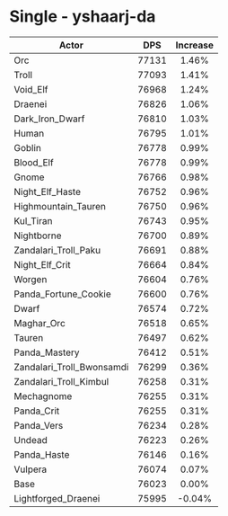 # Single - yshaarj-da
| Actor | DPS | Increase |
|---|:---:|:---:|
|Orc|77131|1.46%|
|Troll|77093|1.41%|
|Void_Elf|76968|1.24%|
|Draenei|76826|1.06%|
|Dark_Iron_Dwarf|76810|1.03%|
|Human|76795|1.01%|
|Goblin|76778|0.99%|
|Blood_Elf|76778|0.99%|
|Gnome|76766|0.98%|
|Night_Elf_Haste|76752|0.96%|
|Highmountain_Tauren|76750|0.96%|
|Kul_Tiran|76743|0.95%|
|Nightborne|76700|0.89%|
|Zandalari_Troll_Paku|76691|0.88%|
|Night_Elf_Crit|76664|0.84%|
|Worgen|76604|0.76%|
|Panda_Fortune_Cookie|76600|0.76%|
|Dwarf|76574|0.72%|
|Maghar_Orc|76518|0.65%|
|Tauren|76497|0.62%|
|Panda_Mastery|76412|0.51%|
|Zandalari_Troll_Bwonsamdi|76299|0.36%|
|Zandalari_Troll_Kimbul|76258|0.31%|
|Mechagnome|76255|0.31%|
|Panda_Crit|76255|0.31%|
|Panda_Vers|76234|0.28%|
|Undead|76223|0.26%|
|Panda_Haste|76146|0.16%|
|Vulpera|76074|0.07%|
|Base|76023|0.00%|
|Lightforged_Draenei|75995|-0.04%|
